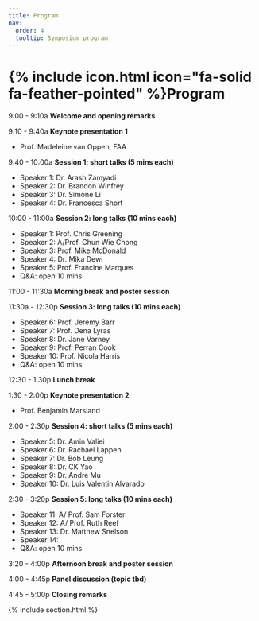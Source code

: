 ```yaml
---
title: Program
nav:
  order: 4
  tooltip: Symposium program
---
```


# {% include icon.html icon="fa-solid fa-feather-pointed" %}Program

9:00 - 9:10a    **Welcome and opening remarks**

9:10 - 9:40a    **Keynote presentation 1** 
- Prof. Madeleine van Oppen, FAA

9:40 - 10:00a   **Session 1: short talks (5 mins each)**
- Speaker 1: Dr. Arash Zamyadi
- Speaker 2: Dr. Brandon Winfrey
- Speaker 3: Dr. Simone Li
- Speaker 4: Dr. Francesca Short

10:00 - 11:00a  **Session 2: long talks (10 mins each)**
- Speaker 1: Prof. Chris Greening
- Speaker 2: A/Prof. Chun Wie Chong
- Speaker 3: Prof. Mike McDonald
- Speaker 4: Dr. Mika Dewi
- Speaker 5: Prof. Francine Marques
- Q&A: open 10 mins

  

11:00 - 11:30a  **Morning break and poster session**


11:30a - 12:30p  **Session 3: long talks (10 mins each)**
- Speaker 6: Prof. Jeremy Barr
- Speaker 7: Prof. Dena Lyras
- Speaker 8: Dr. Jane Varney
- Speaker 9: Prof. Perran Cook
- Speaker 10: Prof. Nicola Harris
- Q&A: open 10 mins


12:30 - 1:30p   **Lunch break**


1:30 - 2:00p    **Keynote presentation 2**
- Prof. Benjamin Marsland

2:00 - 2:30p    **Session 4: short talks (5 mins each)**
- Speaker 5: Dr. Amin Valiei
- Speaker 6: Dr. Rachael Lappen
- Speaker 7: Dr. Bob Leung
- Speaker 8: Dr. CK Yao
- Speaker 9: Dr. Andre Mu
- Speaker 10: Dr. Luis Valentin Alvarado


2:30 - 3:20p    **Session 5: long talks (10 mins each)**
- Speaker 11: A/ Prof. Sam Forster
- Speaker 12: A/ Prof. Ruth Reef
- Speaker 13: Dr. Matthew Snelson
- Speaker 14:
- Q&A: open 10 mins


3:20 - 4:00p    **Afternoon break and poster session**

4:00 - 4:45p    **Panel discussion (topic tbd)**

4:45 - 5:00p    **Closing remarks**





{% include section.html %}



